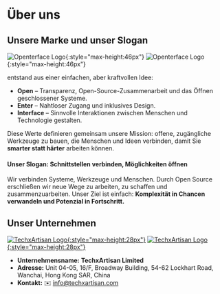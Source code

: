 # Über uns

## Unsere Marke und unser Slogan

![Openterface Logo](https://assets.openterface.com/images/openterface.svg#only-light){:style="max-height:46px"}
![Openterface Logo](https://assets.openterface.com/images/openterface_w.svg#only-dark){:style="max-height:46px"}

entstand aus einer einfachen, aber kraftvollen Idee:

* **Open** – Transparenz, Open-Source-Zusammenarbeit und das Öffnen geschlossener Systeme.
* **Enter** – Nahtloser Zugang und inklusives Design.
* **Interface** – Sinnvolle Interaktionen zwischen Menschen und Technologie gestalten.

Diese Werte definieren gemeinsam unsere Mission: offene, zugängliche Werkzeuge zu bauen, die Menschen und Ideen verbinden, damit Sie **smarter statt härter** arbeiten können.

#### Unser Slogan: **Schnittstellen verbinden, Möglichkeiten öffnen**

Wir verbinden Systeme, Werkzeuge und Menschen.
Durch Open Source erschließen wir neue Wege zu arbeiten, zu schaffen und zusammenzuarbeiten.
Unser Ziel ist einfach: **Komplexität in Chancen verwandeln und Potenzial in Fortschritt.**

## Unser Unternehmen

[![TechxArtisan Logo](https://assets.openterface.com/images/logo_txa_b.svg#only-light){:style="max-height:28px"}](https://techxartisan.com)
[![TechxArtisan Logo](https://assets.openterface.com/images/logo_txa_w.svg#only-dark){:style="max-height:28px"}](https://techxartisan.com)

- **Unternehmensname:** **TechxArtisan Limited**  
- **Adresse:** Unit 04-05, 16/F, Broadway Building, 54-62 Lockhart Road, Wanchai, Hong Kong SAR, China
- **Kontakt:** ✉️ [info@techxartisan.com](mailto:info@techxartisan.com)  


